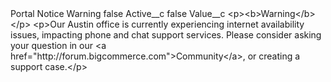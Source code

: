 <?xml version="1.0" encoding="UTF-8"?>
<CustomMetadata xmlns="http://soap.sforce.com/2006/04/metadata" xmlns:xsi="http://www.w3.org/2001/XMLSchema-instance" xmlns:xsd="http://www.w3.org/2001/XMLSchema">
    <label>Portal Notice Warning</label>
    <protected>false</protected>
    <values>
        <field>Active__c</field>
        <value xsi:type="xsd:boolean">false</value>
    </values>
    <values>
        <field>Value__c</field>
        <value xsi:type="xsd:string">&lt;p&gt;&lt;b&gt;Warning&lt;/b&gt;&lt;/p&gt;
&lt;p&gt;Our Austin office is currently experiencing internet availability issues, impacting phone and chat support services. Please consider asking your question in our &lt;a href=&quot;http://forum.bigcommerce.com&quot;&gt;Community&lt;/a&gt;, or creating a support case.&lt;/p&gt;</value>
    </values>
</CustomMetadata>
